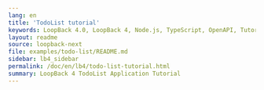 ```yaml
---
lang: en
title: 'TodoList tutorial'
keywords: LoopBack 4.0, LoopBack 4, Node.js, TypeScript, OpenAPI, Tutorial
layout: readme
source: loopback-next
file: examples/todo-list/README.md
sidebar: lb4_sidebar
permalink: /doc/en/lb4/todo-list-tutorial.html
summary: LoopBack 4 TodoList Application Tutorial
---
```

